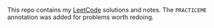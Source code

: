 This repo contains my [LeetCode](https://leetcode.com/) solutions and notes.
The `PRACTICEME` annotation was added for problems worth redoing.
